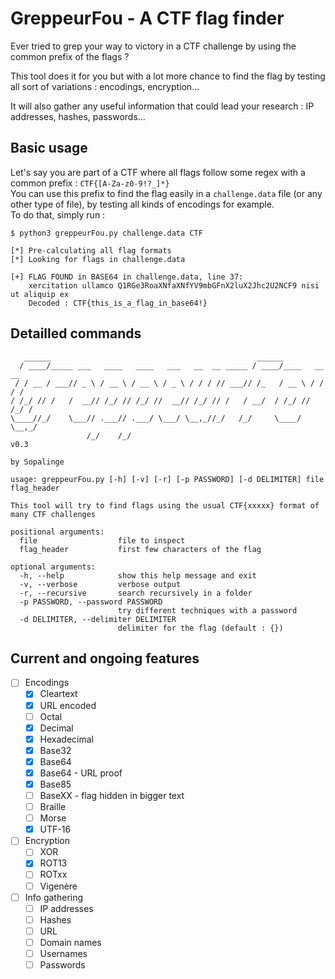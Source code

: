 # GreppeurFou - A CTF flag finder

Ever tried to grep your way to victory in a CTF challenge by using the common prefix of the flags ?

This tool does it for you but with a lot more chance to find the flag by testing all sort of variations : encodings, encryption...

It will also gather any useful information that could lead your research : IP addresses, hashes, passwords...

## Basic usage

Let's say you are part of a CTF where all flags follow some regex with a common prefix : `CTF{[A-Za-z0-9!?_]*}`\
You can use this prefix to find the flag easily in a `challenge.data` file (or any other type of file), by testing all kinds of encodings for example.\
To do that, simply run :

```
$ python3 greppeurFou.py challenge.data CTF

[*] Pre-calculating all flag formats
[*] Looking for flags in challenge.data

[+] FLAG FOUND in BASE64 in challenge.data, line 37:
    xercitation ullamco Q1RGe3RoaXNfaXNfYV9mbGFnX2luX2Jhc2U2NCF9 nisi ut aliquip ex 
    Decoded : CTF{this_is_a_flag_in_base64!}

```

## Detailled commands

```
   ______                                              ______             
  / ____/_____ ___   ____   ____   ___   __  __ _____ / ____/____   __  __
 / / __ / ___// _ \ / __ \ / __ \ / _ \ / / / // ___// /_   / __ \ / / / /
/ /_/ // /   /  __// /_/ // /_/ //  __// /_/ // /   / __/  / /_/ // /_/ / 
\____//_/    \___// .___// .___/ \___/ \__,_//_/   /_/     \____/ \__,_/  
                 /_/    /_/                                               v0.3
                                                                          by Sopalinge

usage: greppeurFou.py [-h] [-v] [-r] [-p PASSWORD] [-d DELIMITER] file flag_header

This tool will try to find flags using the usual CTF{xxxxx} format of many CTF challenges

positional arguments:
  file                  file to inspect
  flag_header           first few characters of the flag

optional arguments:
  -h, --help            show this help message and exit
  -v, --verbose         verbose output
  -r, --recursive       search recursively in a folder
  -p PASSWORD, --password PASSWORD
                        try different techniques with a password
  -d DELIMITER, --delimiter DELIMITER
                        delimiter for the flag (default : {})
```

## Current and ongoing features

- [ ] Encodings
  - [x] Cleartext
  - [x] URL encoded
  - [ ] Octal
  - [x] Decimal
  - [x] Hexadecimal
  - [x] Base32
  - [x] Base64
  - [x] Base64 - URL proof
  - [x] Base85
  - [ ] BaseXX - flag hidden in bigger text
  - [ ] Braille
  - [ ] Morse
  - [x] UTF-16
- [ ] Encryption
  - [ ] XOR
  - [x] ROT13
  - [ ] ROTxx
  - [ ] Vigenère
- [ ] Info gathering
  - [ ] IP addresses
  - [ ] Hashes
  - [ ] URL
  - [ ] Domain names
  - [ ] Usernames
  - [ ] Passwords
